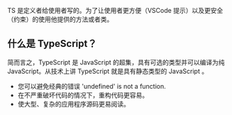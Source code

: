 TS 是定义者给使用者写的。为了让使用者更方便（VSCode 提示）以及更安全（约束）的使用他提供的方法或者类。

## 什么是 TypeScript？

简而言之，TypeScript 是 JavaScript 的超集，具有可选的类型并可以编译为纯 JavaScript。从技术上讲 TypeScript 就是具有静态类型的 JavaScript 。

- 您可以避免经典的错误 'undefined' is not a function.
- 在不严重破坏代码的情况下，重构代码更容易。
- 使大型、复杂的应用程序源码更易阅读。
